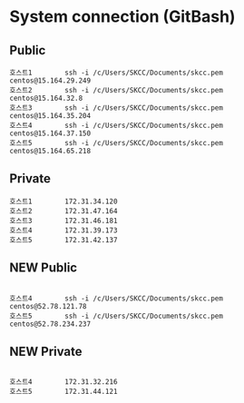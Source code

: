# System connection (GitBash)
## Public
```
호스트1		ssh -i /c/Users/SKCC/Documents/skcc.pem centos@15.164.29.249
호스트2		ssh -i /c/Users/SKCC/Documents/skcc.pem centos@15.164.32.8	
호스트3		ssh -i /c/Users/SKCC/Documents/skcc.pem centos@15.164.35.204
호스트4		ssh -i /c/Users/SKCC/Documents/skcc.pem centos@15.164.37.150
호스트5		ssh -i /c/Users/SKCC/Documents/skcc.pem centos@15.164.65.218
```
## Private
```
호스트1		172.31.34.120
호스트2		172.31.47.164
호스트3		172.31.46.181
호스트4		172.31.39.173
호스트5		172.31.42.137
```
## NEW Public
```

호스트4		ssh -i /c/Users/SKCC/Documents/skcc.pem centos@52.78.121.78
호스트5		ssh -i /c/Users/SKCC/Documents/skcc.pem centos@52.78.234.237
```
## NEW Private
```

호스트4		172.31.32.216
호스트5		172.31.44.121
```
